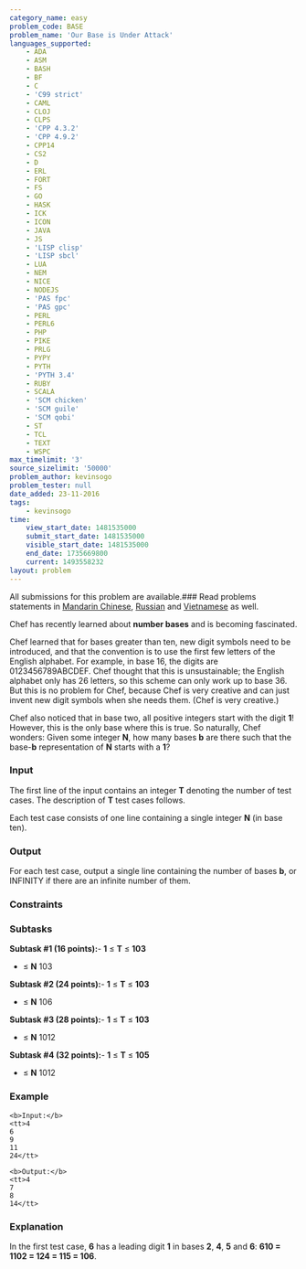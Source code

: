 ```yaml
---
category_name: easy
problem_code: BASE
problem_name: 'Our Base is Under Attack'
languages_supported:
    - ADA
    - ASM
    - BASH
    - BF
    - C
    - 'C99 strict'
    - CAML
    - CLOJ
    - CLPS
    - 'CPP 4.3.2'
    - 'CPP 4.9.2'
    - CPP14
    - CS2
    - D
    - ERL
    - FORT
    - FS
    - GO
    - HASK
    - ICK
    - ICON
    - JAVA
    - JS
    - 'LISP clisp'
    - 'LISP sbcl'
    - LUA
    - NEM
    - NICE
    - NODEJS
    - 'PAS fpc'
    - 'PAS gpc'
    - PERL
    - PERL6
    - PHP
    - PIKE
    - PRLG
    - PYPY
    - PYTH
    - 'PYTH 3.4'
    - RUBY
    - SCALA
    - 'SCM chicken'
    - 'SCM guile'
    - 'SCM qobi'
    - ST
    - TCL
    - TEXT
    - WSPC
max_timelimit: '3'
source_sizelimit: '50000'
problem_author: kevinsogo
problem_tester: null
date_added: 23-11-2016
tags:
    - kevinsogo
time:
    view_start_date: 1481535000
    submit_start_date: 1481535000
    visible_start_date: 1481535000
    end_date: 1735669800
    current: 1493558232
layout: problem
---
```

All submissions for this problem are available.###  Read problems statements in [Mandarin Chinese](http://www.codechef.com/download/translated/DEC16/mandarin/BASE.pdf), [Russian](http://www.codechef.com/download/translated/DEC16/russian/BASE.pdf) and [Vietnamese](http://www.codechef.com/download/translated/DEC16/vietnamese/BASE.pdf) as well.

Chef has recently learned about **number bases** and is becoming fascinated.

Chef learned that for bases greater than ten, new digit symbols need to be introduced, and that the convention is to use the first few letters of the English alphabet. For example, in base 16, the digits are 0123456789ABCDEF. Chef thought that this is unsustainable; the English alphabet only has 26 letters, so this scheme can only work up to base 36. But this is no problem for Chef, because Chef is very creative and can just invent new digit symbols when she needs them. (Chef is very creative.)

Chef also noticed that in base two, all positive integers start with the digit **1**! However, this is the only base where this is true. So naturally, Chef wonders: Given some integer **N**, how many bases **b** are there such that the base-**b** representation of **N** starts with a **1**?

### Input

The first line of the input contains an integer **T** denoting the number of test cases. The description of **T** test cases follows.

Each test case consists of one line containing a single integer **N** (in base ten).

### Output

For each test case, output a single line containing the number of bases **b**, or INFINITY if there are an infinite number of them.

### Constraints

### Subtasks

**Subtask #1 (16 points):**- **1** ≤ **T** ≤ **103**
- ≤ **N** 103

**Subtask #2 (24 points):**- **1** ≤ **T** ≤ **103**
- ≤ **N** 106

**Subtask #3 (28 points):**- **1** ≤ **T** ≤ **103**
- ≤ **N** 1012

**Subtask #4 (32 points):**- **1** ≤ **T** ≤ **105**
- ≤ **N** 1012

### Example

```
<b>Input:</b>
<tt>4
6
9
11
24</tt>

<b>Output:</b>
<tt>4
7
8
14</tt>

```
### Explanation

In the first test case, **6** has a leading digit **1** in bases **2**, **4**, **5** and **6**: **610 = 1102 = 124 = 115 = 106**.